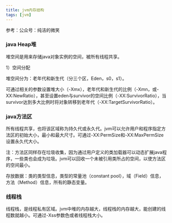```yaml
---
title: jvm内存结构
tags: [jvm]
---
```


参考：公众号：纯洁的微笑

### java Heap堆

堆空间是用来存储java对象实例的空间，被所有线程共享。

1）空间分配

堆空间分为：老年代和新生代（分三个区，Eden，s0，s1）。

可通过相关的参数设置堆大小（-Xmx），老年代和新生代的比例（-Xmn，或-XX:NewRatio），甚至设置eden与survivor的空间比例（-XX:SurvivorRatio），当survivor达到多大比例时将对象转移到老年代（-XX:TargetSurvivorRatio）。

### java方法区

所有线程共享，也将该区域称为持久代或永久代。jvm可以允许用户和程序指定方法区的初始大小，最小和最大尺寸。可通过-XX:PermSize和-XX:MaxPermSize设置永久代大小。

注：方法区同样存在垃圾收集，因为通过用户定义的类加载器可以动态扩展java程序，一些类也会成为垃圾。jvm可以回收一个未被引用类所占的空间，以使方法区的空间最小。

存放数据：类的类型信息，类型的常量池（constant pool），域（Field）信息，方法（Method）信息，所有的静态变量。

### 线程栈

线程栈，是线程私有区域。jvm中堆的内存越大，线程栈的内存越大，能创建的线程数就越小。可通过-Xss参数色或者线程栈大小。